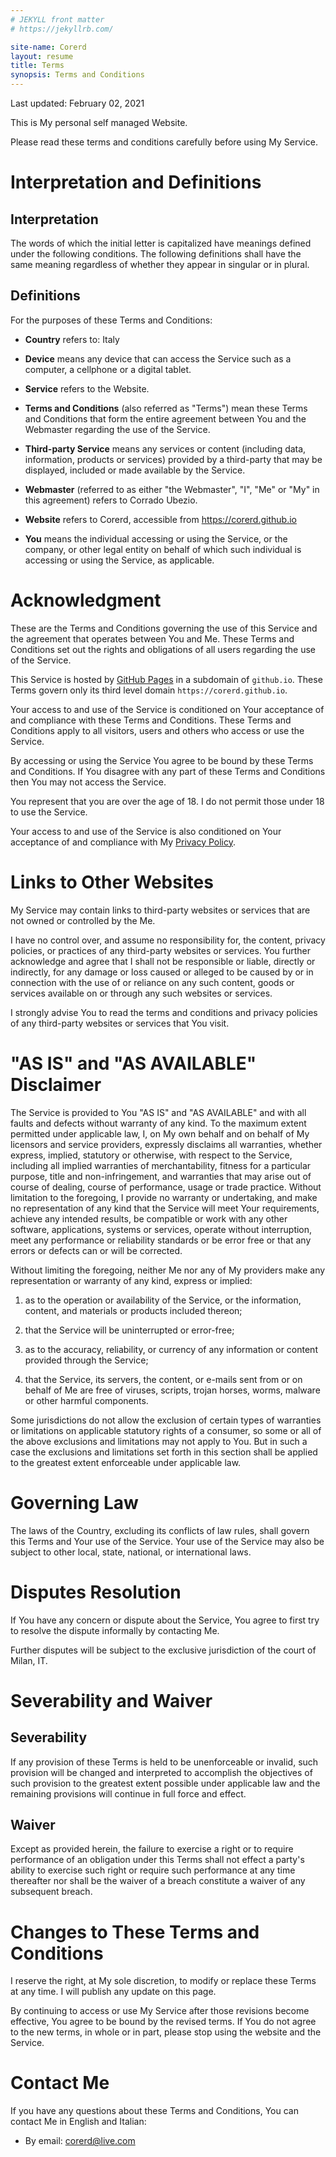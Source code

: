```yaml
---
# JEKYLL front matter
# https://jekyllrb.com/

site-name: Corerd
layout: resume
title: Terms
synopsis: Terms and Conditions
---
```

Last updated: February 02, 2021

This is My personal self managed Website.

Please read these terms and conditions carefully before using My Service.

# Interpretation and Definitions

## Interpretation

The words of which the initial letter is capitalized have meanings defined
under the following conditions. The following definitions shall have the same
meaning regardless of whether they appear in singular or in plural.

## Definitions

For the purposes of these Terms and Conditions:

- **Country** refers to: Italy

- **Device** means any device that can access the Service such as a computer,
  a cellphone or a digital tablet.

- **Service** refers to the Website.

- **Terms and Conditions** (also referred as "Terms") mean these Terms and
  Conditions that form the entire agreement between You and the Webmaster
  regarding the use of the Service.

- **Third-party Service** means any services or content (including data,
  information, products or services) provided by a third-party that may
  be displayed, included or made available by the Service.

- **Webmaster** (referred to as either "the Webmaster", "I", "Me" or "My"
  in this agreement) refers to Corrado Ubezio.

- **Website** refers to Corerd, accessible from <https://corerd.github.io>

- **You** means the individual accessing or using the Service, or the company,
  or other legal entity on behalf of which such individual is accessing or
  using the Service, as applicable.

# Acknowledgment

These are the Terms and Conditions governing the use of this Service and the
agreement that operates between You and Me. These Terms and Conditions set out
the rights and obligations of all users regarding the use of the Service.

This Service is hosted by [GitHub Pages](https://pages.github.com/)
in a subdomain of `github.io`.
These Terms govern only its third level domain `https://corerd.github.io`.

Your access to and use of the Service is conditioned on Your acceptance of and
compliance with these Terms and Conditions. These Terms and Conditions apply to
all visitors, users and others who access or use the Service.

By accessing or using the Service You agree to be bound by these Terms and
Conditions. If You disagree with any part of these Terms and Conditions then
You may not access the Service.

You represent that you are over the age of 18. I do not permit those under 18
to use the Service.

Your access to and use of the Service is also conditioned on Your acceptance of
and compliance with My [Privacy Policy](/privacy).

# Links to Other Websites

My Service may contain links to third-party websites or services that are
not owned or controlled by the Me.

I have no control over, and assume no responsibility for, the content,
privacy policies, or practices of any third-party websites or services.
You further acknowledge and agree that I shall not be responsible or liable,
directly or indirectly, for any damage or loss caused or alleged to be caused
by or in connection with the use of or reliance on any such content, goods or
services available on or through any such websites or services.

I strongly advise You to read the terms and conditions and privacy policies of
any third-party websites or services that You visit.

# "AS IS" and "AS AVAILABLE" Disclaimer

The Service is provided to You "AS IS" and "AS AVAILABLE" and with all faults
and defects without warranty of any kind. To the maximum extent permitted under
applicable law, I, on My own behalf and on behalf of My licensors and service
providers, expressly disclaims all warranties, whether express, implied,
statutory or otherwise, with respect to the Service, including all implied
warranties of merchantability, fitness for a particular purpose, title and
non-infringement, and warranties that may arise out of course of dealing,
course of performance, usage or trade practice.
Without limitation to the foregoing, I provide no warranty or undertaking,
and make no representation of any kind that the Service will meet Your
requirements, achieve any intended results, be compatible or work with any
other software, applications, systems or services, operate without interruption,
meet any performance or reliability standards or be error free or that any
errors or defects can or will be corrected.

Without limiting the foregoing, neither Me nor any of My providers make any
representation or warranty of any kind, express or implied: 

1. as to the operation or availability of the Service, or the information,
   content, and materials or products included thereon;

2. that the Service will be uninterrupted or error-free;

3. as to the accuracy, reliability, or currency of any information or content
   provided through the Service;

4. that the Service, its servers, the content, or e-mails sent from or on behalf
   of Me are free of viruses, scripts, trojan horses, worms, malware or other
   harmful components.

Some jurisdictions do not allow the exclusion of certain types of warranties or
limitations on applicable statutory rights of a consumer, so some or all of
the above exclusions and limitations may not apply to You. But in such a case
the exclusions and limitations set forth in this section shall be applied to
the greatest extent enforceable under applicable law.

# Governing Law

The laws of the Country, excluding its conflicts of law rules, shall govern
this Terms and Your use of the Service. Your use of the Service may also be
subject to other local, state, national, or international laws.

# Disputes Resolution

If You have any concern or dispute about the Service, You agree to first try
to resolve the dispute informally by contacting Me.

Further disputes will be subject to the exclusive jurisdiction of the court of
Milan, IT.

# Severability and Waiver

## Severability

If any provision of these Terms is held to be unenforceable or invalid, such
provision will be changed and interpreted to accomplish the objectives of such
provision to the greatest extent possible under applicable law and the remaining
provisions will continue in full force and effect.

## Waiver

Except as provided herein, the failure to exercise a right or to require
performance of an obligation under this Terms shall not effect a party's ability
to exercise such right or require such performance at any time thereafter
nor shall be the waiver of a breach constitute a waiver of any subsequent breach.

# Changes to These Terms and Conditions

I reserve the right, at My sole discretion, to modify or replace these Terms
at any time. I will publish any update on this page.

By continuing to access or use My Service after those revisions become effective,
You agree to be bound by the revised terms. If You do not agree to the new terms,
in whole or in part, please stop using the website and the Service.

# Contact Me

If you have any questions about these Terms and Conditions, You can contact Me
in English and Italian:

- By email: <corerd@live.com>
